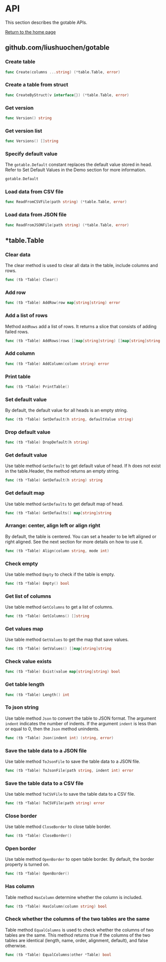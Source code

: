 # API
This section describes the gotable APIs.

[Return to the home page](../README.md)

## github.com/liushuochen/gotable
### Create table
```go
func Create(columns ...string) (*table.Table, error)
```

### Create a table from struct
```go
func CreateByStruct(v interface{}) (*table.Table, error)
```

### Get version
```go
func Version() string
```

### Get version list
```go
func Versions() []string
```

### Specify default value
The ```gotable.Default``` constant replaces the default value stored
in head. Refer to Set Default Values in the Demo section for more
information.

```go
gotable.Default
```

### Load data from CSV file
```go
func ReadFromCSVFile(path string) (*table.Table, error)
```

### Load data from JSON file
```go
func ReadFromJSONFile(path string) (*table.Table, error)
```

## *table.Table
### Clear data
The clear method is used to clear all data in the table, include columns and rows.
```go
func (tb *Table) Clear()
```

### Add row
```go
func (tb *Table) AddRow(row map[string]string) error
```

### Add a list of rows
Method ```AddRows``` add a list of rows. It returns a slice that
consists of adding failed rows.

```go
func (tb *Table) AddRows(rows []map[string]string) []map[string]string
```

### Add column
```go
func (tb *Table) AddColumn(column string) error
```

### Print table
```go
func (tb *Table) PrintTable()
```

### Set default value
By default, the default value for all heads is an empty string.

```go
func (tb *Table) SetDefault(h string, defaultValue string)
```

### Drop default value
```go
func (tb *Table) DropDefault(h string)
```

### Get default value
Use table method ```GetDefault``` to get default value of head.
If h does not exist in the table.Header, the method returns an empty
string.

```go
func (tb *Table) GetDefault(h string) string
```

### Get default map
Use table method ```GetDefaults``` to get default map of head.

```go
func (tb *Table) GetDefaults() map[string]string
```

### Arrange: center, align left or align right
<p> By default, the table is centered. You can set a header to be left 
aligned or right aligned. See the next section for more details on how 
to use it.</p>

```go
func (tb *Table) Align(column string, mode int)
```

### Check empty
Use table method ```Empty``` to check if the table is empty.

```go
func (tb *Table) Empty() bool
```

### Get list of columns
Use table method ```GetColumns``` to get a list of columns.

```go
func (tb *Table) GetColumns() []string
```

### Get values map
Use table method ```GetValues``` to get the map that save values.
```go
func (tb *Table) GetValues() []map[string]string
```

### Check value exists
```go
func (tb *Table) Exist(value map[string]string) bool
```

### Get table length
```go
func (tb *Table) Length() int
```

### To json string
Use table method ```Json``` to convert the table to JSON format.
The argument ```indent``` indicates the number of indents.
If the argument ```indent``` is less than or equal to 0, then the ```Json``` method unindents.
```go
func (tb *Table) Json(indent int) (string, error)
```

### Save the table data to a JSON file
Use table method ```ToJsonFile``` to save the table data to a JSON file.
```go
func (tb *Table) ToJsonFile(path string, indent int) error
```

### Save the table data to a CSV file
Use table method ```ToCSVFile``` to save the table data to a CSV file.
```go
func (tb *Table) ToCSVFile(path string) error
```

### Close border
Use table method ```CloseBorder``` to close table border.
```go
func (tb *Table) CloseBorder()
```

### Open border
Use table method ```OpenBorder``` to open table border. By default, the border property is turned on.
```go
func (tb *Table) OpenBorder()
```

### Has column
Table method ```HasColumn``` determine whether the column is included.
```go
func (tb *Table) HasColumn(column string) bool
```

### Check whether the columns of the two tables are the same
Table method ```EqualColumns``` is used to check whether the columns of two tables are the same. This method returns
true if the columns of the two tables are identical (length, name, order, alignment, default), and false otherwise.
```go
func (tb *Table) EqualColumns(other *Table) bool
```
